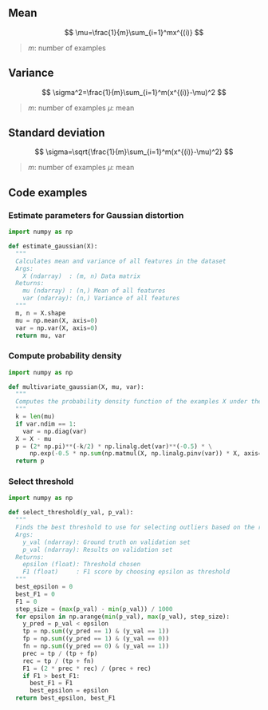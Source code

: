 ## Mean

$$
\mu=\frac{1}{m}\sum_{i=1}^mx^{(i)}
$$
> $m$: number of examples

## Variance

$$
\sigma^2=\frac{1}{m}\sum_{i=1}^m(x^{(i)}-\mu)^2
$$
> $m$: number of examples
> $\mu$: mean

## Standard deviation

$$
\sigma=\sqrt{\frac{1}{m}\sum_{i=1}^m(x^{(i)}-\mu)^2}
$$
> $m$: number of examples
> $\mu$: mean


## Code examples

### Estimate parameters for Gaussian distortion

```python
import numpy as np

def estimate_gaussian(X): 
  """
  Calculates mean and variance of all features in the dataset
  Args:
    X (ndarray)  : (m, n) Data matrix
  Returns:
    mu (ndarray) : (n,) Mean of all features
    var (ndarray): (n,) Variance of all features
  """
  m, n = X.shape
  mu = np.mean(X, axis=0)
  var = np.var(X, axis=0)
  return mu, var
```

### Compute probability density

```python
import numpy as np

def multivariate_gaussian(X, mu, var):
  """
  Computes the probability density function of the examples X under the multivariate gaussian distribution with parameters mu and var. If var is a matrix, it is treated as the covariance matrix. If var is a vector, it is treated as the var values of the variances in each dimension (a diagonal covariance matrix)
  """
  k = len(mu)
  if var.ndim == 1:
    var = np.diag(var)
  X = X - mu
  p = (2* np.pi)**(-k/2) * np.linalg.det(var)**(-0.5) * \
      np.exp(-0.5 * np.sum(np.matmul(X, np.linalg.pinv(var)) * X, axis=1))
  return p
```

### Select threshold

```python
import numpy as np

def select_threshold(y_val, p_val): 
  """
  Finds the best threshold to use for selecting outliers based on the results from a validation set (p_val) and the ground truth (y_val)
  Args:
    y_val (ndarray): Ground truth on validation set
    p_val (ndarray): Results on validation set
  Returns:
    epsilon (float): Threshold chosen 
    F1 (float)     : F1 score by choosing epsilon as threshold
  """ 
  best_epsilon = 0
  best_F1 = 0
  F1 = 0
  step_size = (max(p_val) - min(p_val)) / 1000
  for epsilon in np.arange(min(p_val), max(p_val), step_size):
    y_pred = p_val < epsilon
    tp = np.sum((y_pred == 1) & (y_val == 1))
    fp = np.sum((y_pred == 1) & (y_val == 0))
    fn = np.sum((y_pred == 0) & (y_val == 1))
    prec = tp / (tp + fp)
    rec = tp / (tp + fn)
    F1 = (2 * prec * rec) / (prec + rec)
    if F1 > best_F1:
      best_F1 = F1
      best_epsilon = epsilon
  return best_epsilon, best_F1
```

